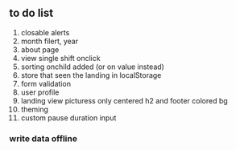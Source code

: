 ## to do list
1. closable alerts
3. month filert, year
4. about page
5. view single shift onclick
6. sorting onchild added (or on value instead)
7. store that seen the landing in localStorage
8. form validation
9. user profile
10. landing view picturess only centered h2 and footer colored bg
11. theming
12. custom pause duration input
### write data offline